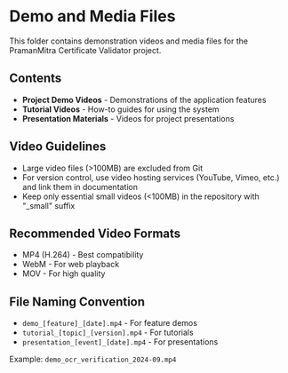 # Demo and Media Files

This folder contains demonstration videos and media files for the PramanMitra Certificate Validator project.

## Contents

- **Project Demo Videos** - Demonstrations of the application features
- **Tutorial Videos** - How-to guides for using the system
- **Presentation Materials** - Videos for project presentations

## Video Guidelines

- Large video files (>100MB) are excluded from Git
- For version control, use video hosting services (YouTube, Vimeo, etc.) and link them in documentation
- Keep only essential small videos (<100MB) in the repository with "_small" suffix

## Recommended Video Formats

- MP4 (H.264) - Best compatibility
- WebM - For web playback
- MOV - For high quality

## File Naming Convention

- `demo_[feature]_[date].mp4` - For feature demos
- `tutorial_[topic]_[version].mp4` - For tutorials
- `presentation_[event]_[date].mp4` - For presentations

Example: `demo_ocr_verification_2024-09.mp4`